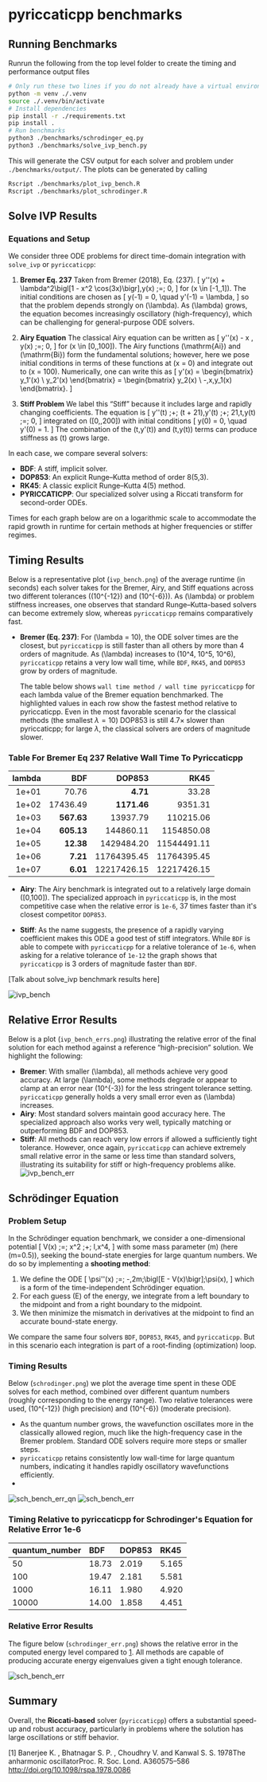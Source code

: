 # pyriccaticpp benchmarks

## Running Benchmarks

Runrun the following from the top level folder to create the timing and performance output files

```bash
# Only run these two lines if you do not already have a virtual environment
python -m venv ./.venv
source ./.venv/bin/activate
# Install dependencies
pip install -r ./requirements.txt
pip install .
# Run benchmarks
python3 ./benchmarks/schrodinger_eq.py
python3 ./benchmarks/solve_ivp_bench.py
```

This will generate the CSV output for each solver and problem under `./benchmarks/output/`.
The plots can be generated by calling

```bash
Rscript ./benchmarks/plot_ivp_bench.R
Rscript ./benchmarks/plot_schrodinger.R
```

## Solve IVP Results

### Equations and Setup

We consider three ODE problems for direct time-domain integration with `solve_ivp` or `pyriccaticpp`:

1. **Bremer Eq. 237**
   Taken from Bremer (2018), Eq. (237).
   \[
       y''(x) + \lambda^2\bigl[1 - x^2 \cos(3x)\bigr]\,y(x) \;=\; 0,
   \]
   for \(x \in [-1,\,1]\). The initial conditions are chosen as
   \[
     y(-1) = 0,
     \quad
     y'(-1) = \lambda,
   \]
   so that the problem depends strongly on \(\lambda\). As \(\lambda\) grows, the equation becomes increasingly oscillatory (high-frequency), which can be challenging for general-purpose ODE solvers.

2. **Airy Equation**
   The classical Airy equation can be written as
   \[
       y''(x) - x \, y(x) \;=\; 0,
   \]
   for \(x \in [0,\,100]\). The Airy functions \(\mathrm{Ai}\) and \(\mathrm{Bi}\) form the fundamental solutions; however, here we pose initial conditions in terms of these functions at \(x = 0\) and integrate out to \(x = 100\). Numerically, one can write this as
   \[
       y'(x) = \begin{bmatrix} y_1'(x) \\ y_2'(x) \end{bmatrix}
               = \begin{bmatrix}
                   y_2(x) \\
                   -\,x\,y_1(x)
                 \end{bmatrix}.
   \]

3. **Stiff Problem**
   We label this “Stiff” because it includes large and rapidly changing coefficients. The equation is
   \[
       y''(t) \;+\; (t + 21)\,y'(t) \;+\; 21\,t\,y(t) \;=\; 0,
   \]
   integrated on \([0,\,200]\) with initial conditions
   \[
       y(0) = 0,
       \quad
       y'(0) = 1.
   \]
   The combination of the \(t\,y'(t)\) and \(t\,y(t)\) terms can produce stiffness as \(t\) grows large.

In each case, we compare several solvers:

- **BDF**: A stiff, implicit solver.
- **DOP853**: An explicit Runge–Kutta method of order 8(5,3).
- **RK45**: A classic explicit Runge–Kutta 4(5) method.
- **PYRICCATICPP**: Our specialized solver using a Riccati transform for second-order ODEs.

Times for each graph below are on a logarithmic scale to accommodate the rapid growth in runtime for certain methods at higher frequencies or stiffer regimes.

## Timing Results

Below is a representative plot (`ivp_bench.png`) of the average runtime (in seconds) each solver takes for the Bremer, Airy, and Stiff equations across two different tolerances (\(10^{-12}\) and \(10^{-6}\)). As \(\lambda\) or problem stiffness increases, one observes that standard Runge–Kutta-based solvers can become extremely slow, whereas `pyriccaticpp` remains comparatively fast.

- **Bremer (Eq. 237)**:
  For \(\lambda = 10\), the ODE solver times are the closest, but `pyriccaticpp` is still faster than all others by more than 4 orders of magnitude. As \(\lambda\) increases to \(10^4, 10^5, 10^6\), `pyriccaticpp` retains a very low wall time, while `BDF`, `RK45`, and `DOP853` grow by orders of magnitude.

  The table below shows `wall time method / wall time pyriccaticpp` for each lambda value of the Bremer equation benchmarked. The highlighted values in each row show the fastest method relative to pyriccaticpp. Even in the most favorable scenario for the classical methods (the smallest $\lambda = 10$) DOP853 is still 4.7× slower than pyriccaticpp; for large $\lambda$, the classical solvers are orders of magnitude slower.

### Table For Bremer Eq 237 Relative Wall Time To Pyriccaticpp

| lambda|      BDF|      DOP853|        RK45|
|------:|--------:|-----------:|-----------:|
|  1e+01|    70.76|        **4.71**|       33.28|
|  1e+02| 17436.49|     **1171.46**|     9351.31|
|  1e+03|   **567.63**|    13937.79|   110215.06|
|  1e+04|   **605.13**|   144860.11|  1154850.08|
|  1e+05|    **12.38**|  1429484.20| 11544491.11|
|  1e+06|     **7.21**| 11764395.45| 11764395.45|
|  1e+07|     **6.01**| 12217426.15| 12217426.15|


- **Airy**:
  The Airy benchmark is integrated out to a relatively large domain \([0,100]\). The specialized approach in `pyriccaticpp` is, in the most competitive case when the relative error is `1e-6`, 37 times faster than it's closest competitor `DOP853`.

- **Stiff**:
  As the name suggests, the presence of a rapidly varying coefficient makes this ODE a good test of stiff integrators. While `BDF` is able to compete with `pyriccaticpp` for a relative tolerance of `1e-6`, when asking for a relative tolerance of `1e-12` the graph shows that `pyriccaticpp` is 3 orders of magnitude faster than `BDF`.


[Talk about solve_ivp benchmark results here]

![ivp_bench](/benchmarks/plots/ivp_bench.png)


## Relative Error Results

Below is a plot (`ivp_bench_errs.png`) illustrating the relative error of the final solution for each method against a reference “high-precision” solution. We highlight the following:

- **Bremer**: With smaller \(\lambda\), all methods achieve very good accuracy. At large \(\lambda\), some methods degrade or appear to clamp at an error near \(10^{-3}\) for the less stringent tolerance setting. `pyriccaticpp` generally holds a very small error even as \(\lambda\) increases.
- **Airy**: Most standard solvers maintain good accuracy here. The specialized approach also works very well, typically matching or outperforming BDF and DOP853.
- **Stiff**: All methods can reach very low errors if allowed a sufficiently tight tolerance. However, once again, `pyriccaticpp` can achieve extremely small relative error in the same or less time than standard solvers, illustrating its suitability for stiff or high-frequency problems alike.
![ivp_bench_err](/benchmarks/plots/ivp_bench_errs.png)

## Schrödinger Equation

### Problem Setup

In the Schrödinger equation benchmark, we consider a one-dimensional potential
\[
   V(x) \;=\; x^2 \;+\; l\,x^4,
\]
with some mass parameter \(m\) (here \(m=0.5\)), seeking the bound-state energies for large quantum numbers. We do so by implementing a **shooting method**:

1. We define the ODE
   \[
       \psi''(x) \;=\; -\,2m\;\bigl[E - V(x)\bigr]\;\psi(x),
   \]
   which is a form of the time-independent Schrödinger equation.
2. For each guess \(E\) of the energy, we integrate from a left boundary to the midpoint and from a right boundary to the midpoint.
3. We then minimize the mismatch in derivatives at the midpoint to find an accurate bound-state energy.

We compare the same four solvers `BDF`, `DOP853`, `RK45`, and `pyriccaticpp`. But in this scenario each integration is part of a root-finding (optimization) loop.

### Timing Results

Below (`schrodinger.png`) we plot the average time spent in these ODE solves for each method, combined over different quantum numbers (roughly corresponding to the energy range). Two relative tolerances were used, \(10^{-12}\) (high precision) and \(10^{-6}\) (moderate precision).

- As the quantum number grows, the wavefunction oscillates more in the classically allowed region, much like the high-frequency case in the Bremer problem. Standard ODE solvers require more steps or smaller steps.
- `pyriccaticpp` retains consistently low wall-time for large quantum numbers, indicating it handles rapidly oscillatory wavefunctions efficiently.
-

![sch_bench_err_qn](/benchmarks/plots/schrodinger_energy.png)
![sch_bench_err](/benchmarks/plots/schrodinger.png)

### Timing Relative to pyriccaticpp for Schrodinger's Equation for Relative Error 1e-6

|quantum_number |BDF   |DOP853 |RK45  |
|:--------------|:-----|:------|:-----|
|50             |18.73 |2.019  |5.165 |
|100            |19.47 |2.181  |5.581 |
|1000           |16.11 |1.980  |4.920 |
|10000          |14.00 |1.858  |4.451 |

### Relative Error Results

The figure below (`schrodinger_err.png`) shows the relative error in the computed energy level compared to [1](http://doi.org/10.1098/rspa.1978.0086). All methods are capable of producing accurate energy eigenvalues given a tight enough tolerance.


![sch_bench_err](/benchmarks/plots/schrodinger_err.png)


## Summary

Overall, the **Riccati-based** solver (`pyriccaticpp`) offers a substantial speed-up and robust accuracy, particularly in problems where the solution has large oscillations or stiff behavior.

[1] Banerjee K. , Bhatnagar S. P. , Choudhry V. and Kanwal S. S. 1978The anharmonic oscillatorProc. R. Soc. Lond. A360575–586
http://doi.org/10.1098/rspa.1978.0086
